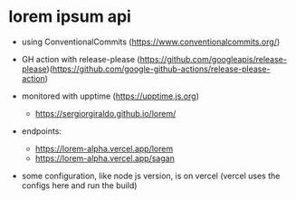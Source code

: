# lorem ipsum api

- using ConventionalCommits (https://www.conventionalcommits.org/)
- GH action with release-please (https://github.com/googleapis/release-please)(https://github.com/google-github-actions/release-please-action)
- monitored with upptime (https://upptime.js.org)
  - https://sergiorgiraldo.github.io/lorem/
- endpoints:

  - https://lorem-alpha.vercel.app/lorem
  - https://lorem-alpha.vercel.app/sagan

- some configuration, like node js version, is on vercel (vercel uses the configs here and run the build)

